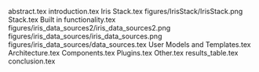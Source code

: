 abstract.tex
introduction.tex
Iris Stack.tex
figures/IrisStack/IrisStack.png
Stack.tex
Built in functionality.tex
figures/iris_data_sources2/iris_data_sources2.png
figures/iris_data_sources/iris_data_sources.png
figures/iris_data_sources/data_sources.tex
User Models and Templates.tex
Architecture.tex
Components.tex
Plugins.tex
Other.tex
results_table.tex
conclusion.tex